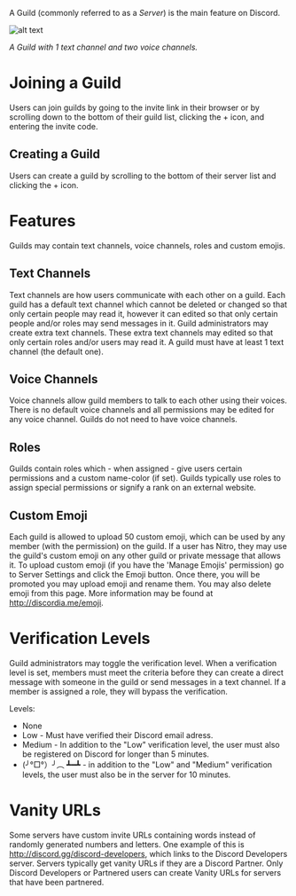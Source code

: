 <!-- TITLE: Guild -->
<!-- SUBTITLE: A quick summary of Guilds -->
A Guild (commonly referred to as a *Server*) is the main feature on Discord.


![alt text](http://i.imgur.com/ChQcUuc.png?2 "Guild")

*A Guild with 1 text channel and two voice channels.*

# Joining a Guild
Users can join guilds by going to the invite link in their browser or by scrolling down to the bottom of their guild list, clicking the + icon, and entering the invite code.
## Creating a Guild
Users can create a guild by scrolling to the bottom of their server list and clicking the + icon.

# Features
Guilds may contain text channels, voice channels, roles and custom emojis.
## Text Channels
Text channels are how users communicate with each other on a guild. Each guild has a default text channel which cannot be deleted or changed so that only certain people may read it, however it can edited so that only certain people and/or roles may send messages in it. Guild administrators may create extra text channels. These extra text channels may edited so that only certain roles and/or users may read it. A guild must have at least 1 text channel (the default one).
## Voice Channels
Voice channels allow guild members to talk to each other using their voices. There is no default voice channels and all permissions may be edited for any voice channel. Guilds do not need to have voice channels.
## Roles
Guilds contain roles which - when assigned - give users certain permissions and a custom name-color (if set). Guilds typically use roles to assign special permissions or signify a rank on an external website.

## Custom Emoji
Each guild is allowed to upload 50 custom emoji, which can be used by any member (with the permission) on the guild. If a user has Nitro, they may use the guild's custom emoji on any other guild or private message that allows it. To upload custom emoji (if you have the 'Manage Emojis' permission) go to Server Settings and click the Emoji button. Once there, you will be promoted you may upload emoji and rename them. You may also delete emoji from this page. More information may be found at http://discordia.me/emoji.
# Verification Levels
Guild administrators may toggle the verification level. When a verification level is set, members must meet the criteria before they can create a direct message with someone in the guild or send messages in a text channel. If a member is assigned a role, they will bypass the verification.

Levels:
* None
* Low - Must have verified their Discord email adress.
* Medium - In addition to the "Low" verification level, the user must also be registered on Discord for longer than 5 minutes.
* (╯°□°）╯︵ ┻━┻ - in addition to the "Low" and "Medium" verification levels, the user must also be in the server for 10 minutes.

# Vanity URLs
Some servers have custom invite URLs containing words instead of randomly generated numbers and letters. One example of this is http://discord.gg/discord-developers, which links to the Discord Developers server. Servers typically get vanity URLs if they are a Discord Partner. Only Discord Developers or Partnered users can create Vanity URLs for servers that have been partnered.